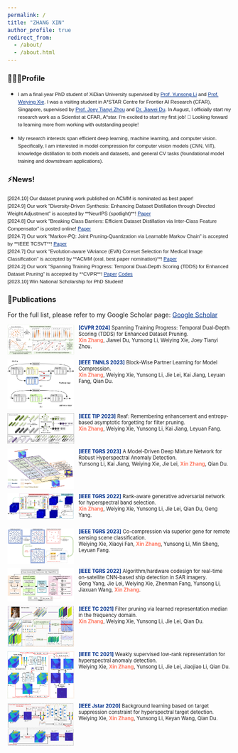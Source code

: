 ```yaml
---
permalink: /
title: "ZHANG XIN"
author_profile: true
redirect_from: 
  - /about/
  - /about.html
---
```


### 👩🏻‍💻Profile

- <span style="font-family:Arial; font-size:0.8em;"> I am a final-year PhD student of XiDian University supervised by <a href="https://web.xidian.edu.cn/ysli/" style="color:#00308B;">Prof. Yunsong Li</a> and <a href="https://web.xidian.edu.cn/wyxie/" style="color:#00308B;">Prof. Weiying Xie</a>. I was a visiting student in A*STAR Centre for Frontier AI Research (CFAR), Singapore, supervised by <a href="https://joeyzhouty.github.io/index.html" style="color:#00308B;">Prof. Joey Tianyi Zhou</a> and <a href="https://scholar.google.com/citations?user=WrJKEzEAAAAJ&hl=en" style="color:#00308B;">Dr. Jiawei Du</a>. In August, I officially start my research work as a Scientist at CFAR, A\*star. I’m excited to start my first job! 🥳 Looking forward to learning more from working with outstanding people!

- <span style="font-family:Arial; font-size:0.8em;"> My research interests span efficient deep learning, machine learning, and computer vision. Specifically, I am interested in model compression for computer vision models (CNN, ViT), knowledge distillation to both models and datasets, and general CV tasks (foundational model training and downstream applications).

### ⚡️News!
<span style="font-family:Arial; font-size:0.8em;">
  [2024.10] Our dataset pruning work published on ACMM is nominated as best paper!<br>
  [2024.9] Our work "Diversity-Driven Synthesis: Enhancing Dataset Distillation through Directed Weight Adjustment" is accepted by **NeurIPS (spotlight)**! <a href="https://arxiv.org/abs/2409.17612" style="color:#00308B;">Paper</a><br>
  [2024.8] Our work "Breaking Class Barriers: Efficient Dataset Distillation via Inter-Class Feature Compensator" is posted online! <a href="https://arxiv.org/abs/2408.06927" style="color:#00308B;">Paper</a><br>
  [2024.7] Our work "Markov-PQ: Joint Pruning-Quantization via Learnable Markov Chain" is accepted by **IEEE TCSVT**! <a href="https://ieeexplore.ieee.org/document/10620340" style="color:#00308B;">Paper</a><br>
  [2024.7] Our work "Evolution-aware VAriance (EVA) Coreset Selection for Medical Image Classification" is accepted by **ACMM (oral, best paper nomination)**! <a href="https://arxiv.org/abs/2406.05677" style="color:#00308B;">Paper</a><br>
  [2024.2] Our work "Spanning Training Progress: Temporal Dual-Depth Scoring (TDDS) for Enhanced Dataset Pruning" is accepted by **CVPR**! <a href="https://scholar.google.com/citations?view_op=view_citation&hl=zh-CN&user=rJMMViQAAAAJ&citation_for_view=rJMMViQAAAAJ:Tyk-4Ss8FVUC" style="color:#00308B;">Paper</a> <a href="https://github.com/zhangxin-xd/Dataset-Pruning-TDDS" style="color:#00308B;">Codes</a><br>
  [2023.10] Win National Scholarship for PhD Student!
</span>

### 📝Publications

For the full list, please refer to my Google Scholar page: <a href="https://scholar.google.com/citations?user=rJMMViQAAAAJ&hl=zh-CN&oi=ao" style="color:#00308B;">Google Scholar</a>
<style>
  .publication-container {
    clear: both;
    margin-bottom: 2em;
    font-size:0.8em
  }

  .publication-container img {
    float: left;
    margin-right: 10px;
    margin-bottom: 10px;
    max-width: 150px;
    max-height: 150px;
  }
</style>

<div class="publication-container">
  <img src="./images/TDDS.png" alt="Publication Image">
  
  <div>
    <span style="color: #00308B; font-weight: bold">[CVPR 2024]</span> Spanning Training Progress: Temporal Dual-Depth Scoring (TDDS) for Enhanced Dataset Pruning. <br>
    <strong style="color:#FF7861;">Xin Zhang</strong>, Jiawei Du, Yunsong Li, Weiying Xie, Joey Tianyi Zhou.
  </div>
</div>

<div class="publication-container">
  <img src="./images/BPL.png" alt="Publication Image">
  
  <div>
    <span style="color: #00308B; font-weight: bold">[IEEE TNNLS 2023]</span> Block-Wise Partner Learning for Model Compression. <br>
    <strong style="color:#FF7861;">Xin Zhang</strong>, Weiying Xie, Yunsong Li, Jie Lei, Kai Jiang, Leyuan Fang, Qian Du. 
  </div>
</div>

<div class="publication-container">
  <img src="./images/REAF.png" alt="Publication Image">
  
  <div>
    <span style="color: #00308B; font-weight: bold">[IEEE TIP 2023]</span> Reaf: Remembering enhancement and entropy-based asymptotic forgetting for filter pruning.<br>
    <strong style="color:#FF7861;">Xin Zhang</strong>, Weiying Xie, Yunsong Li, Kai Jiang, Leyuan Fang. 
  </div>
</div>

<div class="publication-container">
  <img src="./images/MDMN.png" alt="Publication Image">
  
  <div>
    <span style="color: #00308B; font-weight: bold">[IEEE TGRS 2023]</span> A Model-Driven Deep Mixture Network for Robust Hyperspectral Anomaly Detection. <br>
    Yunsong Li, Kai Jiang, Weiying Xie, Jie Lei, <strong style="color:#FF7861;">Xin Zhang</strong>, Qian Du.
  </div>
</div>

<div class="publication-container">
  <img src="./images/RGAN.jpg" alt="Publication Image">
  
  <div>
    <span style="color: #00308B; font-weight: bold">[IEEE TGRS 2022]</span> Rank-aware generative adversarial network for hyperspectral band selection. <br>
    <strong style="color:#FF7861;">Xin Zhang</strong>, Weiying Xie, Yunsong Li, Jie Lei, Qian Du, Geng Yang.
  </div>
</div>

<div class="publication-container">
  <img src="./images/CCSG.png" alt="Publication Image">
  
  <div>
    <span style="color: #00308B; font-weight: bold">[IEEE TGRS 2023]</span> Co-compression via superior gene for remote sensing scene classification.<br>
    Weiying Xie, Xiaoyi Fan, <strong style="color:#FF7861;">Xin Zhang</strong>, Yunsong Li, Min Sheng, Leyuan Fang.
  </div>
</div>

<div class="publication-container">
  <img src="./images/OSCAR.jpg" alt="Publication Image">
  
  <div>
    <span style="color: #00308B; font-weight: bold">[IEEE TGRS 2022]</span> Algorithm/hardware codesign for real-time on-satellite CNN-based ship detection in SAR imagery. <br>
    Geng Yang, Jie Lei, Weiying Xie, Zhenman Fang, Yunsong Li, Jiaxuan Wang, <strong style="color:#FF7861;">Xin Zhang</strong>.
  </div>
</div>

<div class="publication-container">
  <img src="./images/LRMF.jpg" alt="Publication Image">
  
  <div>
    <span style="color: #00308B; font-weight: bold">[IEEE TC 2021]</span> Filter pruning via learned representation median in the frequency domain. <br>
    <strong style="color:#FF7861;">Xin Zhang</strong>, Weiying Xie, Yunsong Li, Jie Lei, Qian Du.
  </div>
</div>

<div class="publication-container">
  <img src="./images/WSLRR.png" alt="Publication Image">
  
  <div>
    <span style="color: #00308B; font-weight: bold">[IEEE TC 2021]</span> Weakly supervised low-rank representation for hyperspectral anomaly detection. <br>
    Weiying Xie, <strong style="color:#FF7861;">Xin Zhang</strong>, Yunsong Li, Jie Lei, Jiaojiao Li, Qian Du.
  </div>
</div>

<div class="publication-container">
  <img src="./images/DBLP.jpg" alt="Publication Image">
  
  <div>
    <span style="color: #00308B; font-weight: bold">[IEEE Jstar 2020]</span> Background learning based on target suppression constraint for hyperspectral target detection. <br>
    Weiying Xie, <strong style="color:#FF7861;">Xin Zhang</strong>, Yunsong Li, Keyan Wang, Qian Du.
  </div>
</div>


<div id="map-container" style="width: 600px; height: 400px;">
    <script type='text/javascript' id='mapmyvisitors' src='https://mapmyvisitors.com/map.js?cl=828282&w=a&t=n&d=_vRR3FmDwVIvtBQN_6bKVbHop3k2KYNfbwrXqK5rBgQ&co=e6f4f1'></script>
</div>

